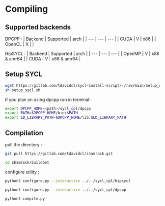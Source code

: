 # Compiling

## Supported backends

DPCPP : 
| Backend | Supported | arch |
| --- | ---  | ---  |
| CUDA | V  | x86 |
| OpenCL | X  |  |

HipSYCL : 
| Backend | Supported | arch |
| --- | ---  | ---  |
| OpenMP | V  | x86 & amr64 |
| CUDA | V  | x86 & amr64 |

## Setup SYCL

```bash
wget https://gitlab.com/tdavidcl/sycl-install-script/-/raw/main/setup_sycl.sh
sh setup_sycl.sh
```

if you plan on using dpcpp run in terminal : 
```bash
export DPCPP_HOME=<path>/sycl_cpl/dpcpp
export PATH=$DPCPP_HOME/bin:$PATH
export LD_LIBRARY_PATH=$DPCPP_HOME/lib:$LD_LIBRARY_PATH
```


## Compilation



pull the directory : 
```bash
git pull https://gitlab.com/tdavidcl/shamrock.git
```

```bash
cd shamrock/buildbot
```

configure utility : 

```bash
python3 configure.py --interactive ../../sycl_cpl/hipsycl
```
```bash
python3 configure.py --interactive ../../sycl_cpl/dpcpp
```




```bash
python3 compile.py
```